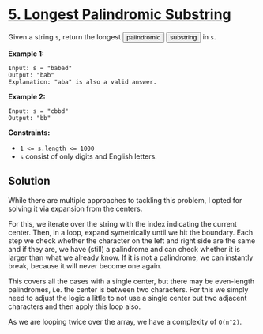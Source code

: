 # [5. Longest Palindromic Substring](https://leetcode.com/problems/longest-palindromic-substring/description/)

Given a string <code>s</code>, return the longest <button type="button" aria-haspopup="dialog" aria-expanded="false" aria-controls="radix-:rs:" data-state="closed" class="">palindromic</button> <button type="button" aria-haspopup="dialog" aria-expanded="false" aria-controls="radix-:rt:" data-state="closed" class="">substring</button> in <code>s</code>.

**Example 1:**

```
Input: s = "babad"
Output: "bab"
Explanation: "aba" is also a valid answer.
```

**Example 2:**

```
Input: s = "cbbd"
Output: "bb"
```

**Constraints:**

- <code>1 <= s.length <= 1000</code>
- <code>s</code> consist of only digits and English letters.

## Solution

While there are multiple approaches to tackling this problem, I opted for solving it via expansion from the centers.

For this, we iterate over the string with the index indicating the current center. Then, in a loop, expand symetrically until we hit the boundary. Each step we check whether the character on the left and right side are the same and if they are, we have (still) a palindrome and can check whether it is larger than what we already know. If it is not a palindrome, we can instantly break, because it will never become one again.

This covers all the cases with a single center, but there may be even-length palindromes, i.e. the center is between two characters. For this we simply need to adjust the logic a little to not use a single center but two adjacent characters and then apply this loop also.

As we are looping twice over the array, we have a complexity of `O(n^2)`.
